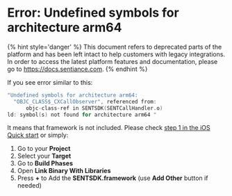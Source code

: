 # Error: Undefined symbols for architecture arm64

{% hint style='danger' %} This document refers to deprecated parts of the platform and has been left intact to help customers with legacy integrations. In order to access the latest platform features and documentation, please go to https://docs.sentiance.com. {% endhint %}

If you see error similar to this:

```objectivec
"Undefined symbols for architecture arm64:
  "OBJC_CLASS$_CXCallObserver", referenced from:
      objc-class-ref in SENTSDK(SENTCallHandler.o)
ld: symbol(s) not found for architecture arm64 "
```

It means that framework is not included. Please check [step 1 in the iOS Quick start](../../getting-started/ios-sdk/1.-installation/manual-installation.md) or simply:

1. Go to your **Project**
2. Select your **Target**
3. Go to **Build Phases**
4. Open **Link Binary With Libraries**
5. Press **+** to Add the **SENTSDK.framework** (use **Add Other** button if needed)

